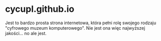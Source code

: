 # cycupl.github.io
Jest to bardzo prosta strona internetowa, która pełni rolę swojego rodzaju "cyfrowego muzeum komputerowego". Nie jest ona więc najwyższej jakości... no ale jest.
